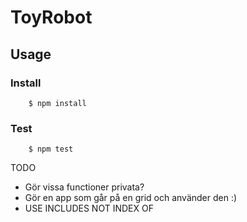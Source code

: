 
# ToyRobot

## Usage

### Install

```console
    $ npm install
```

### Test

```console
    $ npm test
```


TODO

*  Gör vissa functioner privata?
*  Gör en app som går på en grid och använder den :)
* USE INCLUDES NOT INDEX OF
